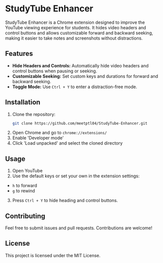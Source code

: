 # StudyTube Enhancer

StudyTube Enhancer is a Chrome extension designed to improve the YouTube viewing experience for students. It hides video headers and control buttons and allows customizable forward and backward seeking, making it easier to take notes and screenshots without distractions.

## Features

- **Hide Headers and Controls:** Automatically hide video headers and control buttons when pausing or seeking.
- **Customizable Seeking:** Set custom keys and durations for forward and backward seeking.
- **Toggle Mode:** Use `Ctrl + Y` to enter a distraction-free mode.

## Installation

1. Clone the repository:
   ```sh
   git clone https://github.com/meetptl04/StudyTube-Enhancer.git

2. Open Chrome and go to `chrome://extensions/`
3. Enable 'Developer mode'
4. Click 'Load unpacked' and select the cloned directory

## Usage

1. Open YouTube
2. Use the default keys or set your own in the extension settings:
- `h` to forward
- `g` to rewind
3. Press `Ctrl + Y` to hide heading and control buttons.

## Contributing

Feel free to submit issues and pull requests. Contributions are welcome!

## License

This project is licensed under the MIT License.
